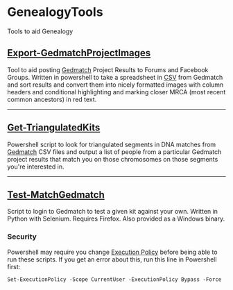 ﻿# GenealogyTools
Tools to aid Genealogy


## [Export-GedmatchProjectImages](https://github.com/gsmitheidw/GenealogyTools/tree/main/Export-GetmatchProjectImages)

Tool to aid posting [Gedmatch](https://www.gedmatch.com) Project Results to Forums and Facebook Groups. Written in powershell to take a spreadsheet in [CSV](https://en.wikipedia.org/wiki/Comma-separated_values) from Gedmatch and sort results and convert them into nicely formatted images with column headers and conditional highlighting and marking closer MRCA (most recent common ancestors) in red text.

<hr>

## [Get-TriangulatedKits](https://github.com/gsmitheidw/GenealogyTools/blob/main/Get-TriangulatedKits/README.md)

Powershell script to look for triangulated segments in DNA matches from [Gedmatch](https://www.gedmatch.com) CSV files and output a list of people from a particular Gedmatch project results that match you on those chromosomes on those segments you're interested in.

<hr>

## [Test-MatchGedmatch](https://github.com/gsmitheidw/GenealogyTools/blob/main/Test-MatchGedmatch/README.md)

Script to login to Gedmatch to test a given kit against your own. Written in Python with Selenium. Requires Firefox.
Also provided as a Windows binary. 

### Security

Powershell may require you change [Execution Policy](https://learn.microsoft.com/en-us/powershell/module/microsoft.powershell.core/about/about_execution_policies?view=powershell-7.4) before being able to run these scripts. If you get an error about this, run this line in Powershell first:

    Set-ExecutionPolicy -Scope CurrentUser -ExecutionPolicy Bypass -Force


